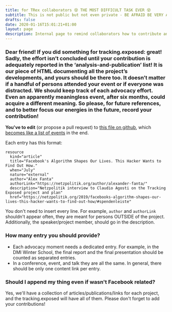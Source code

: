 ```yaml
---
title: for TRex collaborators 😵 THE MOST DIFFICULT TASK EVER 😵
subtitle: This is not public but not even private - BE AFRAID BE VERY AFRAID - this is a CULO PESANTE task
drafts: false
date: 2020-01-16T15:01:21+01:00
layout: page
description: Internal page to remind collaborators how to contribute and report it in the website.
---
```


### Dear friend! If you did something for tracking.exposed: great! Sadly, the effort isn’t concluded until your contribution is adequately reported in the ‘analysis-and-publication’ list! It is our piece of HTML documenting all the project’s developments, and yours should be there too. It doesn’t matter if a handful of persons attended your event or if everyone was distracted. We should keep track of each advocacy effort. Even an apparently meaningless event, after six months, could acquire a different meaning. So please, for future references, and to better focus our energies in the future, record your contribution!

**You've to edit** (or propose a pull request) to [this file on github](https://raw.githubusercontent.com/tracking-exposed/facebook.tracking.exposed/master/content/analysis-and-publications.md), which [becomes like a list of events](https://facebook.tracking.exposed/analysis-and-publications/) in the end.

Each entry has this format:

```
resource
  kind="article"
  title="Facebook's Algorithm Shapes Our Lives. This Hacker Wants to Find Out How."
  when="July"  
  nature="external"
  author="Alex Fanta"
  authorLink="https://netzpolitik.org/author/alexander-fanta/"
  description="Netzpolitik interview to Claudio Agosti on the Tracking Exposed project and plan"
  href="https://netzpolitik.org/2019/facebooks-algorithm-shapes-our-lives-this-hacker-wants-to-find-out-how/#spendenleiste"
```

You don't need to insert every line. For example, `author` and `authorLink` shouldn't appear often, they are meant for persons OUTSIDE of the project. Additionally, the speaker/project member, should go in the description.

### How many entry you should provide?

* Each advocacy moment needs a dedicated entry. For example, in the DMI Winter School, the final report and the final presentation should be counted as separated entries.
* In a conference, event, and talk they are all the same. In general, there should be only one content link per entry.

### Should I append my thing even if wasn't Facebook related?

Yes, we'll have a collection of articles/publications/links for each project, and the tracking.exposed will have all of them. Please don't forget to add your contributions!
